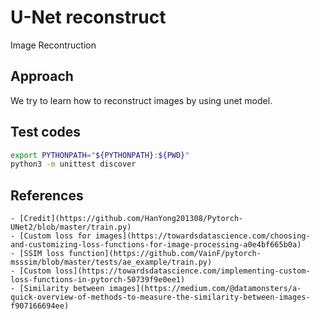 # U-Net reconstruct

Image Recontruction

## Approach

We try to learn how to reconstruct images by using unet model.

## Test codes


```bash
export PYTHONPATH="${PYTHONPATH}:${PWD}"
python3 -m unittest discover
```

## References

    - [Credit](https://github.com/HanYong201308/Pytorch-UNet2/blob/master/train.py)
    - [Custom loss for images](https://towardsdatascience.com/choosing-and-customizing-loss-functions-for-image-processing-a0e4bf665b0a)
    - [SSIM loss function](https://github.com/VainF/pytorch-msssim/blob/master/tests/ae_example/train.py)
    - [Custom loss](https://towardsdatascience.com/implementing-custom-loss-functions-in-pytorch-50739f9e0ee1)
    - [Similarity between images](https://medium.com/@datamonsters/a-quick-overview-of-methods-to-measure-the-similarity-between-images-f907166694ee)
